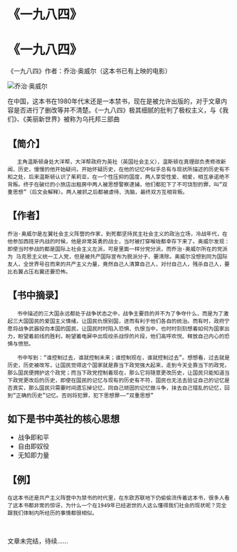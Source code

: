 # 《一九八四》


# 《一九八四》

《一九八四》作者：乔治·奥威尔（这本书已有上映的电影）

​![乔治·奥威尔](https://newtea.ml/alexandrawallace/newtea/raw/master/newtea/files/image/George_Orwell_press_photo.jpg "乔治·奥威尔")​

在中国，这本书在1980年代末还是一本禁书，现在是被允许出版的，对于文章内容是否进行了删改等并不清楚。《一九八四》极其细腻的批判了极权主义，与《我们》、《美丽新世界》被称为乌托邦三部曲

## 【简介】

       主角温斯顿身处大洋帮，大洋帮政府为英社（英国社会主义），温斯顿在真理部负责修改新闻、历史，慢慢的他开始疑问，开始怀疑历史，在他的记忆中似乎总有与现状所描述的历史有不和之处，后来温斯顿认识了茱莉亚，在一个性压抑的国度，两人享受性爱、相爱，相互承诺绝不背叛。终于在破烂的小旅店出租房中两人被思想警察逮捕，他们都犯下了不可饶恕的罪，叫“双重思想”（后文会解释）。两人被抓之后都被虐待、洗脑，最终双方互相背叛。

## 【作者】

	乔治·奥威尔是左翼社会主义阵营的作家，到死都坚持民主社会主义的政治立场，冷战年代，在他参加西班牙内战的时候，他是非常英勇的战士，当时被打穿喉咙都幸存下来了。奥威尔发现：即使当时参战的都是国际上社会主义左派，可是里面一样分党分派，而乔治·奥威尔所在的党派为 马克思主义统一工人党，但是被共产国际宣布为脱派分子、要清除。奥威尔没想到同为国际友人，全世界号召而来的共产主义力量，竟然自己人清算自己人，对付自己人，残杀自己人，要比右翼占压右翼还要恐怖。

## 【书中摘录】 

       书中描述的三大国永远都处于战争状态之中，战争主要目的并不为了争夺什么，而是为了激起三大国国民的爱国主义情绪，让国民仇恨别国，进而有利于他们各自的统治。而有时，政府宁愿将战争武器投向本国的国民，让国民时时陷入恐惧、仇恨当中，也时时刻刻想着如何为国家出力，盼望着前线的胜利，盼望着电屏中出现绞杀战俘的片段，他们高呼欢悦、释放自己内心的恐惧与愤怒。

       书中写到：“谁控制过去，谁就控制未来；谁控制现在，谁就控制过去”。想想看，过去就是历史，历史被改写，让国民觉得这个国家就是靠当下政党强大起来，走到今天全靠当下的政党，那么国民便拥护这个政党；而当下政党控制着现在，那么它将随意更改历史，让国民只能知道当下政党更改后的历史，即使在国民的记忆与现有的历史有不符，国民也无法去验证自己的记忆是否真实，那么国民只需要时间遗忘掉记忆，同自己顽固的记忆做斗争，抹去自己错乱的记忆，回到“正确的历史”记忆。否则将犯罪，犯下思想罪——“双重思想”

## 如下是书中英社的核心思想

* 战争即和平
* 自由即奴役
* 无知即力量

## 【例】

	在这本书还是共产主义阵营中为禁书的时代里，在东欧苏联地下仍偷偷流传着这本书，很多人看了这本书都非常的惊讶，为什么一个在1949年已经逝世的人这么懂得我们社会的现状呢？完全跟我们体制内所经历的事情都很相似。

‍

文章未完结，待续......
